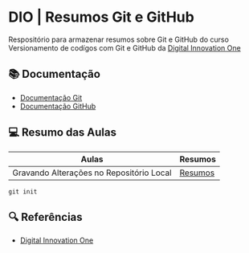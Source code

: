# DIO | Resumos Git e GitHub

Respositório para armazenar resumos sobre Git e GitHub do curso Versionamento de codígos com Git e GitHub da [Digital Innovation One](https://www.dio.me/)

## 📚 Documentação
- [Documentação Git](https://git-scm.com/doc)
- [Documentação GitHub](https://docs.github.com)

## 💻 Resumo das Aulas

| Aulas | Resumos |
|-------|---------|
|Gravando Alterações no Repositório Local | [Resumos](https://web.dio.me/course/versionamento-de-codigo-com-git-e-github/learning/599dd3dd-d189-474f-a55c-22f37b4472da?back=/track/santander-2024-backend-com-java&tab=undefined&moduleId=undefined)

```
git init 
```
## 🔍 Referências
- [Digital Innovation One]()